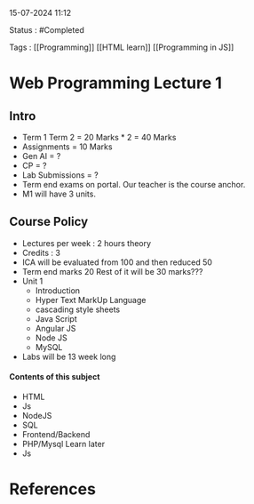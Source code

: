 
15-07-2024 11:12

Status : #Completed 

Tags : [[Programming]] [[HTML learn]] [[Programming in JS]]

# Web Programming Lecture 1

## Intro
- Term 1 Term 2 = 20 Marks * 2 = 40 Marks
- Assignments = 10 Marks
- Gen AI = ?
- CP = ?
- Lab Submissions = ?
- Term end exams on portal. Our teacher is the course anchor.
- M1 will have 3 units.

## Course Policy

- Lectures per week : 2 hours theory
- Credits : 3
- ICA will be evaluated from 100 and then reduced 50
- Term end marks 20 Rest of it will be 30 marks???
- Unit 1
	- Introduction
	- Hyper Text MarkUp Language
	- cascading style sheets
	- Java Script
	- Angular JS
	- Node JS
	- MySQL
- Labs will be 13 week long


#### Contents of this subject
- HTML
- Js
- NodeJS 
- SQL
- Frontend/Backend
- PHP/Mysql Learn later
- Js

# References
